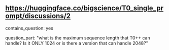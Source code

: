 ## https://huggingface.co/bigscience/T0_single_prompt/discussions/2

contains_question: yes

question_part: "what is the maximum sequence length that T0++ can handle? Is it ONLY 1024 or is there a version that can handle 2048?"